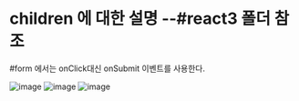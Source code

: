
# children 에 대한 설명 --#react3 폴더 참조

#form 에서는 onClick대신 onSubmit 이벤트를 사용한다.

![image](https://github.com/tjghwns93/react_basic/assets/129016977/5842d56c-10e2-4d75-a779-b8243ba27b2e)
![image](https://github.com/tjghwns93/react_basic/assets/129016977/cc5b2554-08cb-46b8-9b14-7693db6050ca)
![image](https://github.com/tjghwns93/react_basic/assets/129016977/08dcdb9b-8109-4dd8-bf1d-f1825027a49f)

